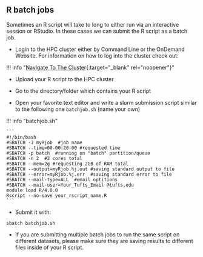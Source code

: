 ## R batch jobs

Sometimes an R script will take to long to either run via an interactive session or RStudio. In these cases we can submit the R script as a batch job.

- Login to the HPC cluster either by Command Line or the OnDemand Website. For information on how to log into the cluster check out:
    
!!! info "[Navigate To The Cluster](../hpc-user-guide/navigate-to-cluster.md){:target="_blank" rel="noopener"}"

- Upload your R script to the HPC cluster

- Go to the directory/folder which contains your R script

- Open your favorite text editor and write a slurm submission script similar to the following one `batchjob.sh` (name your own)

!!! info "batchjob.sh"

    ```
    #!/bin/bash
    #SBATCH -J myRjob  #job name
    #SBATCH --time=00-00:20:00 #requested time
    #SBATCH -p batch  #running on "batch" partition/queue
    #SBATCH -n 2  #2 cores total
    #SBATCH --mem=2g #requesting 2GB of RAM total
    #SBATCH --output=myRjob.%j.out #saving standard output to file
    #SBATCH --error=myRjob.%j.err  #saving standard error to file
    #SBATCH --mail-type=ALL  #email optitions
    #SBATCH --mail-user=Your_Tufts_Email @tufts.edu
    module load R/4.0.0
    Rscript --no-save your_rscript_name.R
    ```
    
- Submit it with: 
  
```
sbatch batchjob.sh
```
   
- If you are submitting multiple batch jobs to run the same script on different datasets, please make sure they are saving results to different files inside of your R script.
